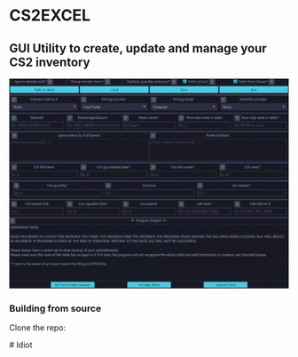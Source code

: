 <h1> CS2EXCEL </h1>
<h2>GUI Utility to create, update and manage your CS2 inventory</h2>
<img src=".\assets\images\cs2excel_showcase.gif"/>
<h3>Building from source</h3>
<p>Clone the repo:</p>
# Idiot
